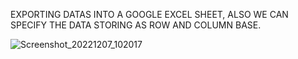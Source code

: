 EXPORTING DATAS INTO A GOOGLE EXCEL SHEET, ALSO WE CAN SPECIFY THE DATA STORING AS ROW AND COLUMN BASE.

![Screenshot_20221207_102017](https://user-images.githubusercontent.com/102617730/206091584-bac64625-4900-41aa-a454-2f24119f8c0c.png)
